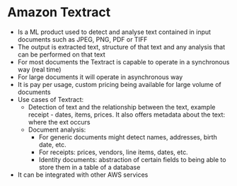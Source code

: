 # Amazon Textract

- Is a ML product used to detect and analyse text contained in input documents such as JPEG, PNG, PDF or TIFF
- The output is extracted text, structure of that text and any analysis that can be performed on that text
- For most documents the Textract is capable to operate in a synchronous way (real time)
- For large documents it will operate in asynchronous way
- It is pay per usage, custom pricing being available for large volume of documents
- Use cases of Textract:
    - Detection of text and the relationship between the text, example receipt - dates, items, prices. It also offers metadata about the text: where the ext occurs
    - Document analysis:
        - For generic documents might detect names, addresses, birth date, etc.
        - For receipts: prices, vendors, line items, dates, etc.
        - Identity documents: abstraction of certain fields to being able to store them in a table of a database
- It can be integrated with other AWS services